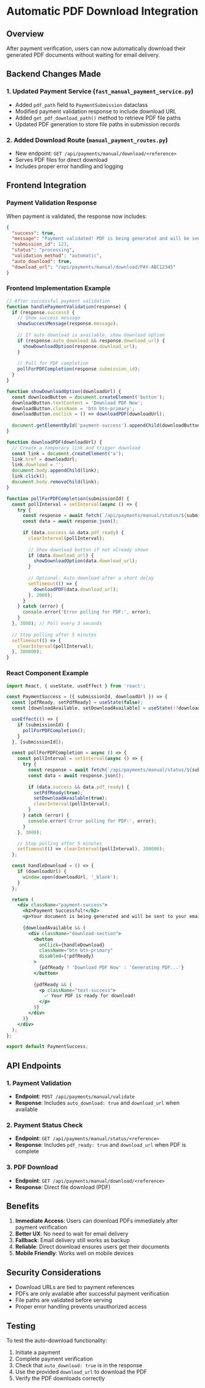 # Automatic PDF Download Integration

## Overview
After payment verification, users can now automatically download their generated PDF documents without waiting for email delivery.

## Backend Changes Made

### 1. Updated Payment Service (`fast_manual_payment_service.py`)
- Added `pdf_path` field to `PaymentSubmission` dataclass
- Modified payment validation response to include download URL
- Added `get_pdf_download_path()` method to retrieve PDF file paths
- Updated PDF generation to store file paths in submission records

### 2. Added Download Route (`manual_payment_routes.py`)
- New endpoint: `GET /api/payments/manual/download/<reference>`
- Serves PDF files for direct download
- Includes proper error handling and logging

## Frontend Integration

### Payment Validation Response
When payment is validated, the response now includes:
```json
{
  "success": true,
  "message": "Payment validated! PDF is being generated and will be sent to your email shortly.",
  "submission_id": 123,
  "status": "processing",
  "validation_method": "automatic",
  "auto_download": true,
  "download_url": "/api/payments/manual/download/PAY-ABC12345"
}
```

### Frontend Implementation Example

```javascript
// After successful payment validation
function handlePaymentValidation(response) {
  if (response.success) {
    // Show success message
    showSuccessMessage(response.message);
    
    // If auto download is available, show download option
    if (response.auto_download && response.download_url) {
      showDownloadOption(response.download_url);
    }
    
    // Poll for PDF completion
    pollForPDFCompletion(response.submission_id);
  }
}

function showDownloadOption(downloadUrl) {
  const downloadButton = document.createElement('button');
  downloadButton.textContent = 'Download PDF Now';
  downloadButton.className = 'btn btn-primary';
  downloadButton.onclick = () => downloadPDF(downloadUrl);
  
  document.getElementById('payment-success').appendChild(downloadButton);
}

function downloadPDF(downloadUrl) {
  // Create a temporary link and trigger download
  const link = document.createElement('a');
  link.href = downloadUrl;
  link.download = '';
  document.body.appendChild(link);
  link.click();
  document.body.removeChild(link);
}

function pollForPDFCompletion(submissionId) {
  const pollInterval = setInterval(async () => {
    try {
      const response = await fetch(`/api/payments/manual/status/${submissionId}`);
      const data = await response.json();
      
      if (data.success && data.pdf_ready) {
        clearInterval(pollInterval);
        
        // Show download button if not already shown
        if (data.download_url) {
          showDownloadOption(data.download_url);
        }
        
        // Optional: Auto-download after a short delay
        setTimeout(() => {
          downloadPDF(data.download_url);
        }, 2000);
      }
    } catch (error) {
      console.error('Error polling for PDF:', error);
    }
  }, 3000); // Poll every 3 seconds
  
  // Stop polling after 5 minutes
  setTimeout(() => {
    clearInterval(pollInterval);
  }, 300000);
}
```

### React Component Example

```jsx
import React, { useState, useEffect } from 'react';

const PaymentSuccess = ({ submissionId, downloadUrl }) => {
  const [pdfReady, setPdfReady] = useState(false);
  const [downloadAvailable, setDownloadAvailable] = useState(!!downloadUrl);

  useEffect(() => {
    if (submissionId) {
      pollForPDFCompletion();
    }
  }, [submissionId]);

  const pollForPDFCompletion = async () => {
    const pollInterval = setInterval(async () => {
      try {
        const response = await fetch(`/api/payments/manual/status/${submissionId}`);
        const data = await response.json();
        
        if (data.success && data.pdf_ready) {
          setPdfReady(true);
          setDownloadAvailable(true);
          clearInterval(pollInterval);
        }
      } catch (error) {
        console.error('Error polling for PDF:', error);
      }
    }, 3000);

    // Stop polling after 5 minutes
    setTimeout(() => clearInterval(pollInterval), 300000);
  };

  const handleDownload = () => {
    if (downloadUrl) {
      window.open(downloadUrl, '_blank');
    }
  };

  return (
    <div className="payment-success">
      <h2>Payment Successful!</h2>
      <p>Your document is being generated and will be sent to your email shortly.</p>
      
      {downloadAvailable && (
        <div className="download-section">
          <button 
            onClick={handleDownload}
            className="btn btn-primary"
            disabled={!pdfReady}
          >
            {pdfReady ? 'Download PDF Now' : 'Generating PDF...'}
          </button>
          
          {pdfReady && (
            <p className="text-success">
              ✅ Your PDF is ready for download!
            </p>
          )}
        </div>
      )}
    </div>
  );
};

export default PaymentSuccess;
```

## API Endpoints

### 1. Payment Validation
- **Endpoint**: `POST /api/payments/manual/validate`
- **Response**: Includes `auto_download: true` and `download_url` when available

### 2. Payment Status Check
- **Endpoint**: `GET /api/payments/manual/status/<reference>`
- **Response**: Includes `pdf_ready: true` and `download_url` when PDF is complete

### 3. PDF Download
- **Endpoint**: `GET /api/payments/manual/download/<reference>`
- **Response**: Direct file download (PDF)

## Benefits

1. **Immediate Access**: Users can download PDFs immediately after payment verification
2. **Better UX**: No need to wait for email delivery
3. **Fallback**: Email delivery still works as backup
4. **Reliable**: Direct download ensures users get their documents
5. **Mobile Friendly**: Works well on mobile devices

## Security Considerations

- Download URLs are tied to payment references
- PDFs are only available after successful payment verification
- File paths are validated before serving
- Proper error handling prevents unauthorized access

## Testing

To test the auto-download functionality:

1. Initiate a payment
2. Complete payment verification
3. Check that `auto_download: true` is in the response
4. Use the provided `download_url` to download the PDF
5. Verify the PDF downloads correctly
